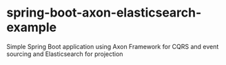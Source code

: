 # spring-boot-axon-elasticsearch-example
Simple Spring Boot application using Axon Framework for CQRS and event sourcing and Elasticsearch for projection
